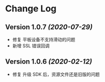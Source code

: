 Change Log
==========
Version 1.0.7 *(2020-07-29)*
----------------------------
- 修复 平板设备不支持滑动的问题
- 新增 SSL 错误回调

Version 1.0.6 *(2020-02-12)*
----------------------------
- 修复 升级 SDK 后，资源文件还是旧版的问题
